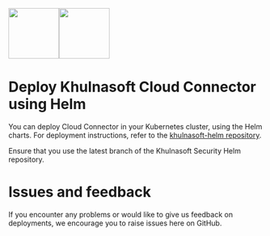 <img src="https://avatars3.githubusercontent.com/u/12783832?s=200&v=4" height="100" width="100" /><img src="https://avatars3.githubusercontent.com/u/15859888?s=200&v=4" width="100" height="100"/>

# Deploy Khulnasoft Cloud Connector using Helm

You can deploy Cloud Connector in your Kubernetes cluster, using the Helm charts. For deployment instructions, refer to the [khulnasoft-helm repository](https://github.com/khulnasoft-lab/khulnasoft-helm/tree/2022.4/cloud-connector).

Ensure that you use the latest branch of the Khulnasoft Security Helm repository.

# Issues and feedback

If you encounter any problems or would like to give us feedback on deployments, we encourage you to raise issues here on GitHub.
